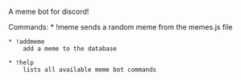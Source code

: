 A meme bot for discord!

Commands:
    * !meme
        sends a random meme from the memes.js file
    
    * !addmeme
        add a meme to the database
    
    * !help
        lists all available meme bot commands

